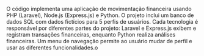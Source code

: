 
O código implementa uma aplicação de movimentação financeira usando PHP (Laravel), Node.js (Express.js) e Python. O projeto inclui um banco de dados SQL com dados fictícios para 5 perfis de usuários. Cada tecnologia é responsável por diferentes partes do projeto: Laravel e Express.js exibem e registram transações financeiras, enquanto Python realiza análises financeiras. Um menu de navegação permite ao usuário mudar de perfil e usar as diferentes funcionalidades.o
